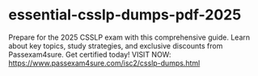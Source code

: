 # essential-csslp-dumps-pdf-2025
Prepare for the 2025 CSSLP exam with this comprehensive guide. Learn about key topics, study strategies, and exclusive discounts from Passexam4sure. Get certified today! VISIT NOW: https://www.passexam4sure.com/isc2/csslp-dumps.html

